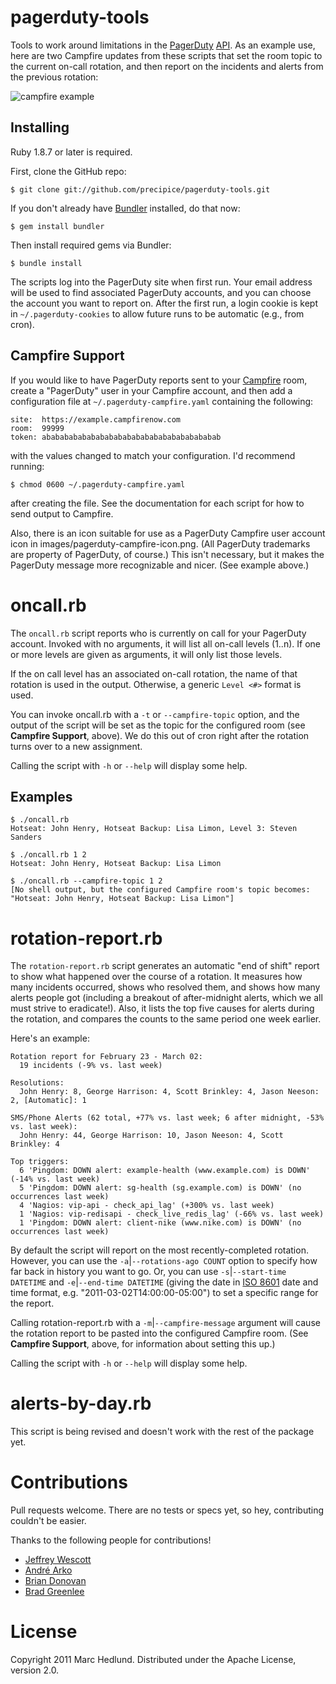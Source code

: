 # pagerduty-tools #

Tools to work around limitations in the [PagerDuty](http://www.pagerduty.com)
[API](http://www.pagerduty.com/docs/api/api-documentation). As an example use,
here are two Campfire updates from these scripts that set the room topic to
the current on-call rotation, and then report on the incidents and alerts from
the previous rotation:

![campfire example](https://github.com/precipice/pagerduty-tools/raw/master/images/campfire-example.png)

## Installing ##

Ruby 1.8.7 or later is required.

First, clone the GitHub repo:

    $ git clone git://github.com/precipice/pagerduty-tools.git

If you don't already have [Bundler](http://gembundler.com/) installed, do that
now:

    $ gem install bundler

Then install required gems via Bundler:

    $ bundle install

The scripts log into the PagerDuty site when first run. Your email address
will be used to find associated PagerDuty accounts, and you can choose the
account you want to report on. After the first run, a login cookie is kept in
`~/.pagerduty-cookies` to allow future runs to be automatic (e.g., from cron).

## Campfire Support ##

If you would like to have PagerDuty reports sent to your
[Campfire](http://www.campfirenow.com) room, create a "PagerDuty" user in your
Campfire account, and then add a configuration file at
`~/.pagerduty-campfire.yaml` containing the following:

    site:  https://example.campfirenow.com
    room:  99999
    token: abababababababababababababababababababab

with the values changed to match your configuration. I'd recommend running:

    $ chmod 0600 ~/.pagerduty-campfire.yaml

after creating the file. See the documentation for each script for how to send
output to Campfire.

Also, there is an icon suitable for use as a PagerDuty Campfire user account
icon in images/pagerduty-campfire-icon.png.  (All PagerDuty trademarks are 
property of PagerDuty, of course.)  This isn't necessary, but it makes the
PagerDuty message more recognizable and nicer. (See example above.)

# oncall.rb #

The `oncall.rb` script reports who is currently on call for your PagerDuty
account. Invoked with no arguments, it will list all on-call levels (1..n). If
one or more levels are given as arguments, it will only list those levels.

If the on call level has an associated on-call rotation, the name of that
rotation is used in the output. Otherwise, a generic `Level <#>` format is
used.

You can invoke oncall.rb with a `-t` or `--campfire-topic` option, and the
output of the script will be set as the topic for the configured room (see
__Campfire Support__, above). We do this out of cron right after the rotation
turns over to a new assignment.

Calling the script with `-h` or `--help` will display some help.

## Examples ##

    $ ./oncall.rb
    Hotseat: John Henry, Hotseat Backup: Lisa Limon, Level 3: Steven Sanders

    $ ./oncall.rb 1 2
    Hotseat: John Henry, Hotseat Backup: Lisa Limon

    $ ./oncall.rb --campfire-topic 1 2
    [No shell output, but the configured Campfire room's topic becomes:
    "Hotseat: John Henry, Hotseat Backup: Lisa Limon"]

# rotation-report.rb #

The `rotation-report.rb` script generates an automatic "end of shift" report
to show what happened over the course of a rotation. It measures how many
incidents occurred, shows who resolved them, and shows how many alerts people
got (including a breakout of after-midnight alerts, which we all must strive
to eradicate!). Also, it lists the top five causes for alerts during the
rotation, and compares the counts to the same period one week earlier.

Here's an example:

    Rotation report for February 23 - March 02:
      19 incidents (-9% vs. last week)

    Resolutions:
      John Henry: 8, George Harrison: 4, Scott Brinkley: 4, Jason Neeson: 2, [Automatic]: 1

    SMS/Phone Alerts (62 total, +77% vs. last week; 6 after midnight, -53% vs. last week):
      John Henry: 44, George Harrison: 10, Jason Neeson: 4, Scott Brinkley: 4

    Top triggers:
      6 'Pingdom: DOWN alert: example-health (www.example.com) is DOWN' (-14% vs. last week)
      5 'Pingdom: DOWN alert: sg-health (sg.example.com) is DOWN' (no occurrences last week)
      4 'Nagios: vip-api - check_api_lag' (+300% vs. last week)
      1 'Nagios: vip-redisapi - check_live_redis_lag' (-66% vs. last week)
      1 'Pingdom: DOWN alert: client-nike (www.nike.com) is DOWN' (no occurrences last week)

By default the script will report on the most recently-completed rotation.
However, you can use the `-a`|`--rotations-ago COUNT` option to specify how
far back in history you want to go. Or, you can use `-s`|`--start-time DATETIME`
and `-e`|`--end-time DATETIME` (giving the date in
[ISO 8601](http://en.wikipedia.org/wiki/ISO_8601#Combined_date_and_time_representations)
date and time format, e.g. "2011-03-02T14:00:00-05:00") to set a specific range
for the report.

Calling rotation-report.rb with a `-m`|`--campfire-message` argument will
cause the rotation report to be pasted into the configured Campfire room. (See
__Campfire Support__, above, for information about setting this up.)

Calling the script with `-h` or `--help` will display some help.

# alerts-by-day.rb #

This script is being revised and doesn't work with the rest of the package yet.

# Contributions #

Pull requests welcome. There are no tests or specs yet, so hey, contributing
couldn't be easier.

Thanks to the following people for contributions!

* [Jeffrey Wescott](https://github.com/binaryfeed)
* [André Arko](https://github.com/indirect)
* [Brian Donovan](https://github.com/eventualbuddha)
* [Brad Greenlee](https://github.com/bgreenlee)

# License #

Copyright 2011 Marc Hedlund. Distributed under the Apache License, version 2.0.

